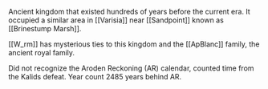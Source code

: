 Ancient kingdom that existed hundreds of years before the current era. It occupied a similar area in [[Varisia]] near [[Sandpoint]] known as [[Brinestump Marsh]].

[[W_rm]] has mysterious ties to this kingdom and the [[ApBlanc]] family, the ancient royal family.

Did not recognize the Aroden Reckoning (AR) calendar, counted time from the Kalids defeat. Year count 2485 years behind AR.